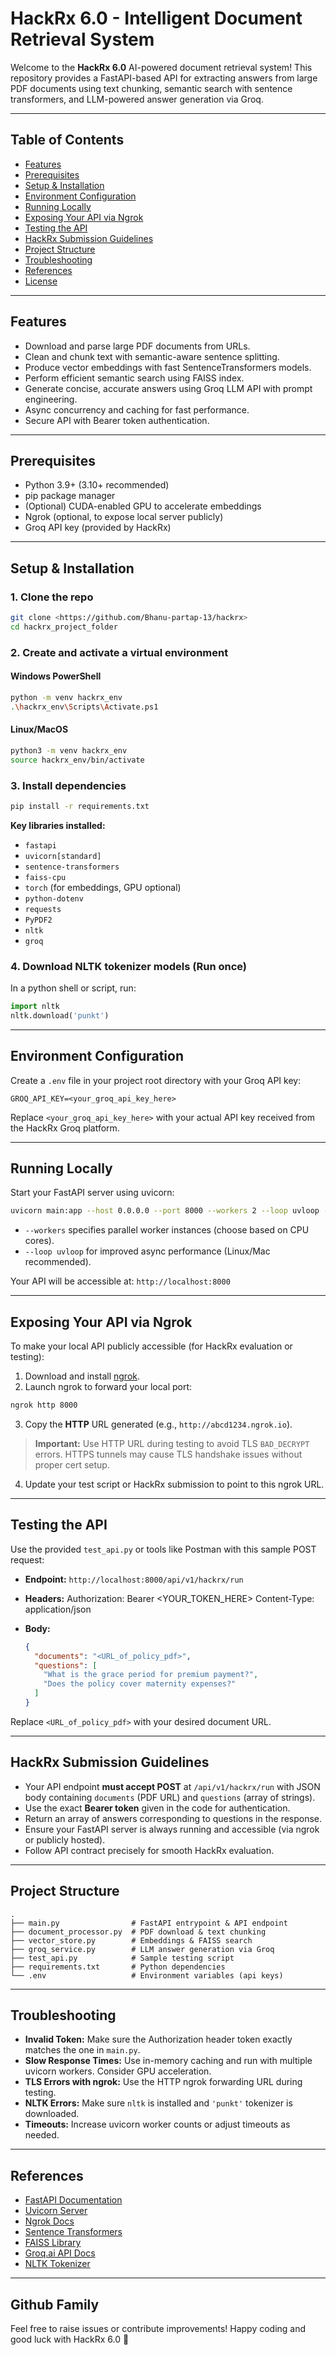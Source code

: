 # HackRx 6.0 - Intelligent Document Retrieval System

Welcome to the **HackRx 6.0** AI-powered document retrieval system! This repository provides a FastAPI-based API for extracting answers from large PDF documents using text chunking, semantic search with sentence transformers, and LLM-powered answer generation via Groq.

---

## Table of Contents

- [Features](#features)
- [Prerequisites](#prerequisites)
- [Setup & Installation](#setup--installation)
- [Environment Configuration](#environment-configuration)
- [Running Locally](#running-locally)
- [Exposing Your API via Ngrok](#exposing-your-api-via-ngrok)
- [Testing the API](#testing-the-api)
- [HackRx Submission Guidelines](#hackrx-submission-guidelines)
- [Project Structure](#project-structure)
- [Troubleshooting](#troubleshooting)
- [References](#references)
- [License](#license)

---

## Features

- Download and parse large PDF documents from URLs.
- Clean and chunk text with semantic-aware sentence splitting.
- Produce vector embeddings with fast SentenceTransformers models.
- Perform efficient semantic search using FAISS index.
- Generate concise, accurate answers using Groq LLM API with prompt engineering.
- Async concurrency and caching for fast performance.
- Secure API with Bearer token authentication.

---

## Prerequisites

- Python 3.9+ (3.10+ recommended)
- pip package manager
- (Optional) CUDA-enabled GPU to accelerate embeddings
- Ngrok (optional, to expose local server publicly)
- Groq API key (provided by HackRx)

---

## Setup & Installation

### 1. Clone the repo

```sh
git clone <https://github.com/Bhanu-partap-13/hackrx>
cd hackrx_project_folder
```

### 2. Create and activate a virtual environment

#### Windows PowerShell

```sh
python -m venv hackrx_env
.\hackrx_env\Scripts\Activate.ps1
```

#### Linux/MacOS

```sh
python3 -m venv hackrx_env
source hackrx_env/bin/activate
```

### 3. Install dependencies

```sh
pip install -r requirements.txt
```

**Key libraries installed:**

- `fastapi`
- `uvicorn[standard]`
- `sentence-transformers`
- `faiss-cpu`
- `torch` (for embeddings, GPU optional)
- `python-dotenv`
- `requests`
- `PyPDF2`
- `nltk`
- `groq`

### 4. Download NLTK tokenizer models (Run once)

In a python shell or script, run:

```python
import nltk
nltk.download('punkt')
```

---

## Environment Configuration

Create a `.env` file in your project root directory with your Groq API key:

```env
GROQ_API_KEY=<your_groq_api_key_here>
```

Replace `<your_groq_api_key_here>` with your actual API key received from the HackRx Groq platform.

---

## Running Locally

Start your FastAPI server using uvicorn:

```sh
uvicorn main:app --host 0.0.0.0 --port 8000 --workers 2 --loop uvloop --reload
```

- `--workers` specifies parallel worker instances (choose based on CPU cores).
- `--loop uvloop` for improved async performance (Linux/Mac recommended).

Your API will be accessible at:
`http://localhost:8000`

---

## Exposing Your API via Ngrok

To make your local API publicly accessible (for HackRx evaluation or testing):

1. Download and install [ngrok](https://ngrok.com/).
2. Launch ngrok to forward your local port:

```sh
ngrok http 8000
```

3. Copy the **HTTP** URL generated (e.g., `http://abcd1234.ngrok.io`).

> **Important:** Use HTTP URL during testing to avoid TLS `BAD_DECRYPT` errors. HTTPS tunnels may cause TLS handshake issues without proper cert setup.

4. Update your test script or HackRx submission to point to this ngrok URL.

---

## Testing the API

Use the provided `test_api.py` or tools like Postman with this sample POST request:

- **Endpoint:**
  `http://localhost:8000/api/v1/hackrx/run`

- **Headers:**
  Authorization: Bearer <YOUR_TOKEN_HERE>
  Content-Type: application/json

- **Body:**
  ```json
  {
    "documents": "<URL_of_policy_pdf>",
    "questions": [
      "What is the grace period for premium payment?",
      "Does the policy cover maternity expenses?"
    ]
  }
  ```

Replace `<URL_of_policy_pdf>` with your desired document URL.

---

## HackRx Submission Guidelines

- Your API endpoint **must accept POST** at `/api/v1/hackrx/run` with JSON body containing `documents` (PDF URL) and `questions` (array of strings).
- Use the exact **Bearer token** given in the code for authentication.
- Return an array of answers corresponding to questions in the response.
- Ensure your FastAPI server is always running and accessible (via ngrok or publicly hosted).
- Follow API contract precisely for smooth HackRx evaluation.

---

## Project Structure

```
.
├── main.py                # FastAPI entrypoint & API endpoint
├── document_processor.py  # PDF download & text chunking
├── vector_store.py        # Embeddings & FAISS search
├── groq_service.py        # LLM answer generation via Groq
├── test_api.py            # Sample testing script
├── requirements.txt       # Python dependencies
└── .env                   # Environment variables (api keys)

```

---

## Troubleshooting

- **Invalid Token:** Make sure the Authorization header token exactly matches the one in `main.py`.
- **Slow Response Times:** Use in-memory caching and run with multiple uvicorn workers. Consider GPU acceleration.
- **TLS Errors with ngrok:** Use the HTTP ngrok forwarding URL during testing.
- **NLTK Errors:** Make sure `nltk` is installed and `'punkt'` tokenizer is downloaded.
- **Timeouts:** Increase uvicorn worker counts or adjust timeouts as needed.

---

## References

- [FastAPI Documentation](https://fastapi.tiangolo.com/)
- [Uvicorn Server](https://www.uvicorn.org/)
- [Ngrok Docs](https://ngrok.com/docs)
- [Sentence Transformers](https://www.sbert.net/)
- [FAISS Library](https://github.com/facebookresearch/faiss)
- [Groq.ai API Docs](https://docs.groq.ai/)
- [NLTK Tokenizer](https://www.nltk.org/api/nltk.tokenize.html)

---

## Github Family

Feel free to raise issues or contribute improvements!
Happy coding and good luck with HackRx 6.0 🎉
